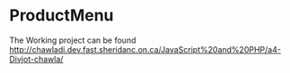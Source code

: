 # ProductMenu

The Working project can be found http://chawladi.dev.fast.sheridanc.on.ca/JavaScript%20and%20PHP/a4-Divjot-chawla/  
